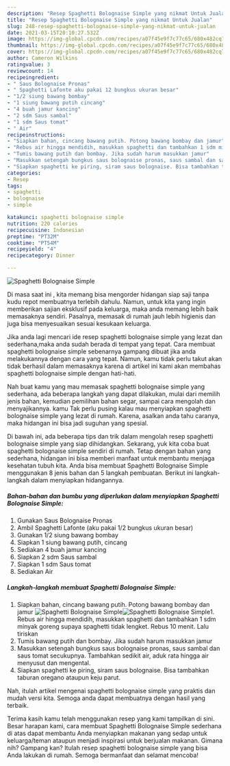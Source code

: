 ```yaml
---
description: "Resep Spaghetti Bolognaise Simple yang nikmat Untuk Jualan"
title: "Resep Spaghetti Bolognaise Simple yang nikmat Untuk Jualan"
slug: 248-resep-spaghetti-bolognaise-simple-yang-nikmat-untuk-jualan
date: 2021-03-15T20:10:27.532Z
image: https://img-global.cpcdn.com/recipes/a07f45e9f7c77c65/680x482cq70/spaghetti-bolognaise-simple-foto-resep-utama.jpg
thumbnail: https://img-global.cpcdn.com/recipes/a07f45e9f7c77c65/680x482cq70/spaghetti-bolognaise-simple-foto-resep-utama.jpg
cover: https://img-global.cpcdn.com/recipes/a07f45e9f7c77c65/680x482cq70/spaghetti-bolognaise-simple-foto-resep-utama.jpg
author: Cameron Wilkins
ratingvalue: 3
reviewcount: 14
recipeingredient:
- " Saus Bolognaise Pronas"
- " Spaghetti Lafonte aku pakai 12 bungkus ukuran besar"
- "1/2 siung bawang bombay"
- "1 siung bawang putih cincang"
- "4 buah jamur kancing"
- "2 sdm Saus sambal"
- "1 sdm Saus tomat"
- " Air"
recipeinstructions:
- "Siapkan bahan, cincang bawang putih. Potong bawang bombay dan jamur"
- "Rebus air hingga mendidih, masukkan spaghetti dan tambahkan 1 sdm minyak goreng supaya spaghetti tidak lengket. Rebus 10 menit. Lalu tiriskan"
- "Tumis bawang putih dan bombay. Jika sudah harum masukkan jamur"
- "Masukkan setengah bungkus saus bolognaise pronas, saus sambal dan saus tomat secukupnya. Tambahkan sedikit air, aduk rata hingga air menyusut dan mengental."
- "Siapkan spaghetti ke piring, siram saus bolognaise. Bisa tambahkan taburan oregano ataupun keju parut."
categories:
- Resep
tags:
- spaghetti
- bolognaise
- simple

katakunci: spaghetti bolognaise simple 
nutrition: 220 calories
recipecuisine: Indonesian
preptime: "PT32M"
cooktime: "PT54M"
recipeyield: "4"
recipecategory: Dinner

---
```



![Spaghetti Bolognaise Simple](https://img-global.cpcdn.com/recipes/a07f45e9f7c77c65/680x482cq70/spaghetti-bolognaise-simple-foto-resep-utama.jpg)

Di masa  saat ini , kita memang bisa mengorder hidangan siap saji tanpa kudu repot membuatnya terlebih dahulu. Namun, untuk kita yang ingin memberikan sajian eksklusif pada keluarga, maka anda memang lebih baik memasaknya sendiri. Pasalnya, memasak di rumah jauh lebih higienis dan juga bisa menyesuaikan sesuai kesukaan keluarga.

Jika anda lagi mencari ide resep spaghetti bolognaise simple yang lezat dan sederhana,maka anda sudah berada di tempat yang tepat. Cara membuat spaghetti bolognaise simple  sebenarnya gampang dibuat jika anda melakukannya dengan cara yang tepat. Namun, kamu tidak perlu takut akan tidak berhasil dalam memasaknya 
karena di artikel ini kami akan membahas spaghetti bolognaise simple dengan hati-hati.  



Nah buat kamu yang mau memasak spaghetti bolognaise simple yang sederhana, ada beberapa langkah yang dapat dilakukan, mulai dari memilih jenis bahan, kemudian pemilihan bahan segar, sampai cara mengolah dan menyajikannya. kamu Tak perlu pusing kalau mau menyiapkan spaghetti bolognaise simple yang lezat di rumah. Karena, asalkan anda  tahu caranya, maka hidangan ini bisa jadi suguhan yang spesial.

Di bawah ini, ada beberapa tips dan trik dalam mengolah resep spaghetti bolognaise simple yang siap dihidangkan. Sekarang, yuk kita coba buat spaghetti bolognaise simple sendiri di rumah. Tetap dengan bahan yang sederhana, hidangan ini bisa memberi manfaat untuk membantu menjaga kesehatan tubuh kita. Anda bisa membuat Spaghetti Bolognaise Simple menggunakan 8 jenis bahan dan 5 langkah pembuatan. Berikut ini langkah-langkah dalam menyiapkan hidangannya.

<!--inarticleads1-->

##### Bahan-bahan dan bumbu yang diperlukan dalam menyiapkan Spaghetti Bolognaise Simple:

1. Gunakan  Saus Bolognaise Pronas
1. Ambil  Spaghetti Lafonte (aku pakai 1/2 bungkus ukuran besar)
1. Gunakan 1/2 siung bawang bombay
1. Siapkan 1 siung bawang putih, cincang
1. Sediakan 4 buah jamur kancing
1. Siapkan 2 sdm Saus sambal
1. Siapkan 1 sdm Saus tomat
1. Sediakan  Air




<!--inarticleads2-->

##### Langkah-langkah membuat Spaghetti Bolognaise Simple:

1. Siapkan bahan, cincang bawang putih. Potong bawang bombay dan jamur
<img src="https://img-global.cpcdn.com/steps/94a8f6a19e0ac38a/160x128cq70/spaghetti-bolognaise-simple-langkah-memasak-1-foto.jpg" alt="Spaghetti Bolognaise Simple"><img src="https://img-global.cpcdn.com/steps/fc903140858a9eb5/160x128cq70/spaghetti-bolognaise-simple-langkah-memasak-1-foto.jpg" alt="Spaghetti Bolognaise Simple">1. Rebus air hingga mendidih, masukkan spaghetti dan tambahkan 1 sdm minyak goreng supaya spaghetti tidak lengket. Rebus 10 menit. Lalu tiriskan
1. Tumis bawang putih dan bombay. Jika sudah harum masukkan jamur
1. Masukkan setengah bungkus saus bolognaise pronas, saus sambal dan saus tomat secukupnya. Tambahkan sedikit air, aduk rata hingga air menyusut dan mengental.
1. Siapkan spaghetti ke piring, siram saus bolognaise. Bisa tambahkan taburan oregano ataupun keju parut.




Nah, itulah artikel mengenai  spaghetti bolognaise simple  yang praktis dan mudah versi kita. Semoga anda dapat membuatnya dengan hasil yang terbaik. 

Terima kasih kamu telah menggunakan resep yang kami tampilkan di sini. Besar harapan kami, cara membuat  Spaghetti Bolognaise Simple sederhana di atas dapat membantu Anda menyiapkan makanan yang sedap untuk keluarga/teman ataupun menjadi inspirasi untuk berjualan makanan. Gimana nih? Gampang kan? Itulah resep spaghetti bolognaise simple yang bisa Anda lakukan di rumah. Semoga bermanfaat dan selamat mencoba!

